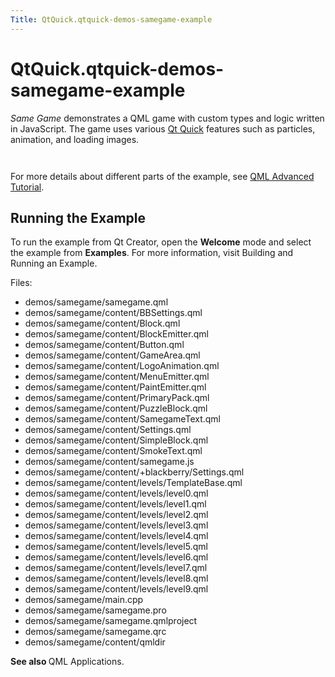 ```yaml
---
Title: QtQuick.qtquick-demos-samegame-example
---
```


# QtQuick.qtquick-demos-samegame-example

<span class="subtitle"></span>
<!-- $$$demos/samegame-description -->
<p><i>Same Game</i> demonstrates a QML game with custom types and logic written in JavaScript. The game uses various <a href="QtQuick.qtquick-index.md">Qt Quick</a> features such as particles, animation, and loading images.</p>
<p class="centerAlign"><img src="https://developer.ubuntu.com/static/devportal_uploaded/f9cb239d-14e3-4666-96b6-741d1c6001e7-../qtquick-demos-samegame-example/images/qtquick-demo-samegame-med-1.png" alt="" /></p><p class="centerAlign"><img src="https://developer.ubuntu.com/static/devportal_uploaded/ac626288-94d2-4c70-b5b9-218c377a1d8e-../qtquick-demos-samegame-example/images/qtquick-demo-samegame-med-2.png" alt="" /></p><p>For more details about different parts of the example, see <a href="QtQuick.qml-advtutorial.md">QML Advanced Tutorial</a>.</p>
<h2 id="running-the-example">Running the Example</h2>
<p>To run the example from Qt Creator, open the <b>Welcome</b> mode and select the example from <b>Examples</b>. For more information, visit Building and Running an Example.</p>
<p>Files:</p>
<ul>
<li>demos/samegame/samegame.qml</li>
<li>demos/samegame/content/BBSettings.qml</li>
<li>demos/samegame/content/Block.qml</li>
<li>demos/samegame/content/BlockEmitter.qml</li>
<li>demos/samegame/content/Button.qml</li>
<li>demos/samegame/content/GameArea.qml</li>
<li>demos/samegame/content/LogoAnimation.qml</li>
<li>demos/samegame/content/MenuEmitter.qml</li>
<li>demos/samegame/content/PaintEmitter.qml</li>
<li>demos/samegame/content/PrimaryPack.qml</li>
<li>demos/samegame/content/PuzzleBlock.qml</li>
<li>demos/samegame/content/SamegameText.qml</li>
<li>demos/samegame/content/Settings.qml</li>
<li>demos/samegame/content/SimpleBlock.qml</li>
<li>demos/samegame/content/SmokeText.qml</li>
<li>demos/samegame/content/samegame.js</li>
<li>demos/samegame/content/+blackberry/Settings.qml</li>
<li>demos/samegame/content/levels/TemplateBase.qml</li>
<li>demos/samegame/content/levels/level0.qml</li>
<li>demos/samegame/content/levels/level1.qml</li>
<li>demos/samegame/content/levels/level2.qml</li>
<li>demos/samegame/content/levels/level3.qml</li>
<li>demos/samegame/content/levels/level4.qml</li>
<li>demos/samegame/content/levels/level5.qml</li>
<li>demos/samegame/content/levels/level6.qml</li>
<li>demos/samegame/content/levels/level7.qml</li>
<li>demos/samegame/content/levels/level8.qml</li>
<li>demos/samegame/content/levels/level9.qml</li>
<li>demos/samegame/main.cpp</li>
<li>demos/samegame/samegame.pro</li>
<li>demos/samegame/samegame.qmlproject</li>
<li>demos/samegame/samegame.qrc</li>
<li>demos/samegame/content/qmldir</li>
</ul>
<p><b>See also </b>QML Applications.</p>
<!-- @@@demos/samegame -->
